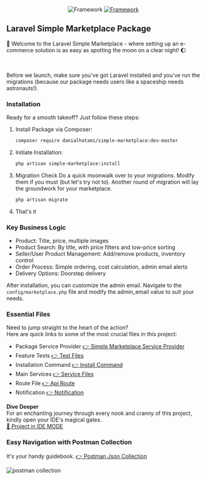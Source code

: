 <p align="center">
<img src="https://img.shields.io/badge/Laravel-Package-red" alt="Framework">
<a href="https://github.com/danialhatami/simple-marketplace/actions/workflows/php.yml"> <img src="https://github.com/danialhatami/simple-marketplace/actions/workflows/php.yml/badge.svg?branch=master" alt="Framework"></a>
</p>

## Laravel Simple Marketplace Package

🚀 Welcome to the Laravel Simple Marketplace - where setting up an e-commerce solution is as easy as spotting the moon on a clear night! 🌔  
<br><br>

Before we launch, make sure you've got Laravel installed and you've run the migrations (because our package needs users like a spaceship needs astronauts!).

### Installation
Ready for a smooth takeoff? Just follow these steps:

1. Install Package via Composer:
    ```bash
    composer require danialhatami/simple-marketplace:dev-master
    ```
2. Initiate Installation:
    ```bash
    php artisan simple-marketplace:install
    ```
3. Migration Check
    Do a quick moonwalk over to your migrations. Modify them if you must (but let's try not to). Another round of migration will lay the groundwork for your marketplace.
    ```bash
    php artisan migrate
    ```
4. That's it

### Key Business Logic
- Product: Title, price, multiple images
- Product Search: By title, with price filters and low-price sorting
- Seller/User Product Management: Add/remove products, inventory control
- Order Process: Simple ordering, cost calculation, admin email alerts
- Delivery Options: Doorstep delivery

After installation, you can customize the admin email.
Navigate to the `config/marketplace.php` file and modify the admin_email value to suit your needs.

### Essential Files
Need to jump straight to the heart of the action?  
Here are quick links to some of the most crucial files in this project:
- Package Service Provider  [👉 Simple Marketplace Service Provider](https://github.com/danialhatami/simple-marketplace/blob/master/src/Providers/SimpleMarketplaceServiceProvider.php)
- Feature Tests  [👉 Test Files](https://github.com/danialhatami/simple-marketplace/tree/master/src/Tests/Feature)
- Installation Command [👉 Install Command](https://github.com/danialhatami/simple-marketplace/blob/master/src/Console/Commands/InstallCommand.php)
- Main Services [👉 Service Files](https://github.com/danialhatami/simple-marketplace/tree/master/src/Services)
- Route File [👉 Api Route](https://github.com/danialhatami/simple-marketplace/blob/master/src/Routes/api.php)
- Notification [👉 Notification](https://github.com/danialhatami/simple-marketplace/blob/master/src/Notifications/OrderPlacedNotification.php)


<b>Dive Deeper</b>  
For an enchanting journey through every nook and cranny of this project, kindly open your IDE's magical gates.  
[👀 Project in IDE MODE](http://github.dev/danialhatami/simple-marketplace)

### Easy Navigation with Postman Collection
It's your handy guidebook.
[👉 Postman Json Collection](https://github.com/danialhatami/simple-marketplace/blob/master/Simple%20Ecommerce.postman_collection.json)
<br>

<img src="https://i.ibb.co/G07t8Q4/Screenshot-2024-01-21-234957.png" alt="postman collection">

